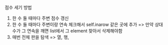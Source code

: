 점수 세기 방법
1. 한 수 둘 때마다 주변 점수 갱신
2. 한 수 둘 때마다 주변이랑 연속 체크해서 self.inarow 같은 곳에 추가
=> 만약 상대 수가 그 연속을 깨면 list에서 그 element 찾아서 삭제해야함
3. 매번 전체 판을 탐색
=> 열, 행, 
